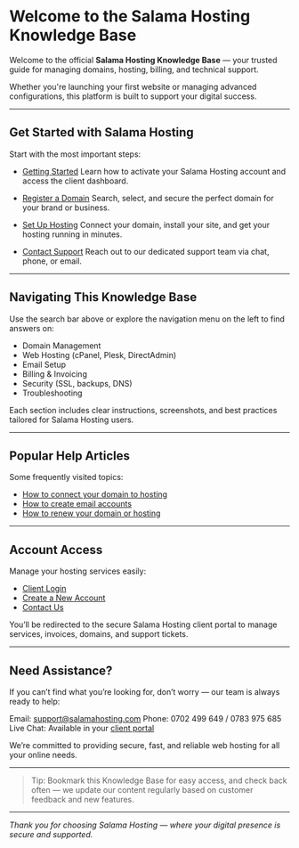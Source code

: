 # Welcome to the Salama Hosting Knowledge Base

Welcome to the official **Salama Hosting Knowledge Base** — your trusted guide for managing domains, hosting, billing, and technical support.

Whether you're launching your first website or managing advanced configurations, this platform is built to support your digital success.

---

## Get Started with Salama Hosting

Start with the most important steps:

- [Getting Started](getting-started/about.md)
  Learn how to activate your Salama Hosting account and access the client dashboard.

- [Register a Domain](domains/register.md)
  Search, select, and secure the perfect domain for your brand or business.

- [Set Up Hosting](hosting/cpanel/getting-started.md)
  Connect your domain, install your site, and get your hosting running in minutes.

- [Contact Support](support/contact.md)
  Reach out to our dedicated support team via chat, phone, or email.

---

## Navigating This Knowledge Base

Use the search bar above or explore the navigation menu on the left to find answers on:

- Domain Management
- Web Hosting (cPanel, Plesk, DirectAdmin)
- Email Setup
- Billing & Invoicing
- Security (SSL, backups, DNS)
- Troubleshooting

Each section includes clear instructions, screenshots, and best practices tailored for Salama Hosting users.

---

## Popular Help Articles

Some frequently visited topics:

- [How to connect your domain to hosting](domains/register.md)
- [How to create email accounts](emails/setup-email.md)
- [How to renew your domain or hosting](hosting/renew-hosting.md)

---

## Account Access

Manage your hosting services easily:

- [Client Login](https://my.salamahosting.com/auth/login)
- [Create a New Account](https://my.salamahosting.com/auth/register)
- [Contact Us](https://salamahosting.com/contact)

You’ll be redirected to the secure Salama Hosting client portal to manage services, invoices, domains, and support tickets.

---

## Need Assistance?

If you can’t find what you’re looking for, don’t worry — our team is always ready to help:

Email: support@salamahosting.com
Phone: 0702 499 649 / 0783 975 685
Live Chat: Available in your [client portal](https://my.salamahosting.com/)

We’re committed to providing secure, fast, and reliable web hosting for all your online needs.

---

> Tip: Bookmark this Knowledge Base for easy access, and check back often — we update our content regularly based on customer feedback and new features.

---

_Thank you for choosing Salama Hosting — where your digital presence is secure and supported._